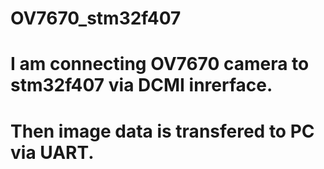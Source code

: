 # OV7670_stm32f407
# I am connecting OV7670 camera to stm32f407 via DCMI inrerface.
# Then image data is transfered to PC via UART.
